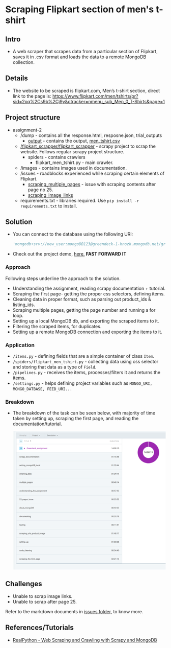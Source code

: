 # Scraping Flipkart section of men's t-shirt

## Intro
* A web scraper that scrapes data from a particular section of Flipkart, saves it in .csv format and loads the data to a remote MongoDB collection.

## Details
* The website to be scraped is flipkart.com, Men’s t-shirt section, direct link to the page is:
https://www.flipkart.com/men/tshirts/pr?sid=2oq%2Cs9b%2Cj9y&otracker=nmenu_sub_Men_0_T-Shirts&page=1


## Project structure

* assignment-2
    * /dump - contains all the response.html, resposne.json, trial_outputs
        * [output](dump/output) - contains the output, [men_tshirt.csv](dump/output/men_tshirt.csv)
    * [/flipkart_scrapper/flipkart_scrapper](/flipkart_scrapper/flipkart_scrapper) - scrapy project to scrap the website.
    Follows regular scrapy project structure.
        * spiders - contains crawlers
            * flipkart_men_tshirt.py - main crawler.
    * /images - contains images used in documentation.
    * /issues - roadblocks experienced while scraping certain elements of Flipkart.
        * [scraping_multiple_pages](issues/scraping_multiple_pages.md) - issue with scraping contents after page no 25.
        * [scraping_image_links](issues/scraping_image_links.md)
    * requirements.txt - libraries required. Use `pip install -r requirements.txt` to install.

## Solution

* You can connect to the database using the following URI:
    ```py
    'mongodb+srv://new_user:mongoDB123@greendeck-1-hnozk.mongodb.net/greendeck-1?retryWrites=true&w=majority'
    ```
* Check out the project demo, [here.](demo.mp4) **FAST FORWARD IT**

### Approach
Following steps underline the approach to the solution.

* Understanding the assignment, reading scrapy documentation + tutorial.
* Scraping the first page- getting the proper css selectors, defining items.
* Cleaning data in proper format, such as parsing out product_ids & listing_ids.
* Scraping multiple pages, getting the page number and running a for loop.
* Setting up a local MongoDB db, and exporting the scraped items to it.
* Filtering the scraped items, for duplicates.
* Setting up a remote MongoDB connection and exporting the items to it.

### Application
* `/items.py` - defining fields that are a simple container of class `Item`.
* `/spiders/flipkart_men_tshirt.py` - collecting data using css selector and storing that data as a type of `Field`.
* `/pipelines.py` - receives the items, processes/filters it and returns the items.
* `/settings.py` - helps defining project variables such as `MONGO_URI, MONGO_DATBASE, FEED_URI...`

### Breakdown
* The breakdown of the task can be seen below, with majority of time taken by setting up, scraping the first page, and reading the documentation/tutorial.

    ![image](images/time_bd.png)

## Challenges
* Unable to scrap image links.
* Unable to scrap after page 25.

Refer to the markdown documents in [issues folder](issues), to know more.

## References/Tutorials
* [RealPython - Web Scraping and Crawling with Scrapy and MongoDB](https://realpython.com/web-scraping-and-crawling-with-scrapy-and-mongodb/)
    
    